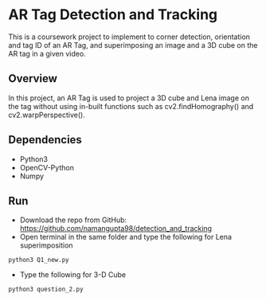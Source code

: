 # AR Tag Detection and Tracking
This is a coursework project to implement to corner detection, orientation and tag ID of an AR Tag, and superimposing an image and a 3D cube on the AR tag in a given video.

## Overview

In this project, an AR Tag is used to project a 3D cube and Lena image on the tag without using in-built functions such as cv2.findHomography() and cv2.warpPerspective().

## Dependencies

- Python3
- OpenCV-Python
- Numpy

## Run

- Download the repo from GitHub: https://github.com/namangupta98/detection_and_tracking
- Open terminal in the same folder and type the following for Lena superimposition
````
python3 Q1_new.py
````
- Type the following for 3-D Cube
```
python3 question_2.py
```